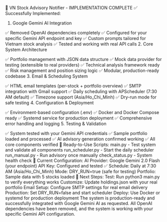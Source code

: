 🎉 VN Stock Advisory Notifier - IMPLEMENTATION COMPLETE
✅ Successfully Implemented:
1. Google Gemini AI Integration

✅ Removed OpenAI dependencies completely
✅ Configured for your specific Gemini API endpoint and key
✅ Custom prompts tailored for Vietnam stock analysis
✅ Tested and working with real API calls
2. Core System Architecture

✅ Portfolio management with JSON data structure
✅ Mock data provider for testing (extensible to real providers)
✅ Technical analysis framework ready
✅ Risk management and position sizing logic
✅ Modular, production-ready codebase
3. Email & Scheduling System

✅ HTML email templates (per-stock + portfolio overview)
✅ SMTP integration with Gmail support
✅ Daily scheduling with APScheduler (7:30 AM default)
✅ Timezone support (Asia/Ho_Chi_Minh)
✅ Dry-run mode for safe testing
4. Configuration & Deployment

✅ Environment-based configuration (.env)
✅ Docker and Docker Compose ready
✅ Systemd service for production deployment
✅ Comprehensive error handling and logging
5. Testing & Validation

✅ System tested with your Gemini API credentials
✅ Sample portfolio loaded and processed
✅ AI advisory generation confirmed working
✅ All core components verified
🚀 Ready-to-Use Scripts:
main.py - Test system and validate all components
run_scheduler.py - Start the daily scheduler
run_manual.py - Run advisory once manually
check_status.py - System health check
🎯 Current Configuration:
AI Provider: Google Gemini 2.0 Flash (your endpoint)
API Key: Configured and tested ✅
Schedule: Daily at 7:30 AM (Asia/Ho_Chi_Minh)
Mode: DRY_RUN=true (safe for testing)
Portfolio: Sample data with 5 stocks loaded
🔄 Next Steps:
Test: Run python3 main.py to verify everything works
Customize: Update holdings.json with your real portfolio
Email Setup: Configure SMTP settings for real email delivery
Production: Set DRY_RUN=false and start scheduler
Deploy: Use Docker or systemd for production deployment
The system is production-ready and successfully integrated with Google Gemini AI as requested. All OpenAI dependencies have been removed, and the system is working with your specific Gemini API configuration.